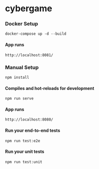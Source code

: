 # cybergame

### Docker Setup
```
docker-compose up -d --build
```

#### App runs
```
http://localhost:8081/
```


### Manual Setup
```
npm install
```

#### Compiles and hot-reloads for development
```
npm run serve
```

#### App runs
```
http://localhost:8080/
```

#### Run your end-to-end tests
```
npm run test:e2e
```

#### Run your unit tests
```
npm run test:unit
```
